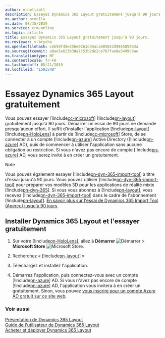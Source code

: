 ```yaml
---
author: ornellaalt
description: Essayez Dynamics 365 Layout gratuitement jusqu'à 90 jours.
ms.author: ornella
ms.date: 05/15/2019
ms.service: crm-online
ms.topic: article
title: Essayez Dynamics 365 Layout gratuitement jusqu'à 90 jours.
ms.reviewer: v-brycho
ms.openlocfilehash: ceb59f45e35be02b1dd4aca405653d946585563a
ms.sourcegitcommit: a9ae3e613938a7c53b2de2ce787fae6a3499c9ae
ms.translationtype: HT
ms.contentlocale: fr-FR
ms.lasthandoff: 05/21/2019
ms.locfileid: "1593548"
---
```

# <a name="try-dynamics-365-layout-for-free"></a>Essayez Dynamics 365 Layout gratuitement


Vous pouvez essayer [!include[cc-microsoft](../includes/cc-microsoft.md)] [!include[pn-layout](../includes/pn-layout.md)] gratuitement jusqu'à 90 jours. Démarrer un essai de 90 jours ne demande presqu'aucun effort. Il suffit d'installer l'application [!include[pn-layout](../includes/pn-layout.md)] [!include[pn-HoloLens](../includes/pn-HoloLens.md)] à partir de [!include[cc-microsoft](../includes/cc-microsoft.md)] Store, de se connecter à un compte [!include[pn-azure](../includes/pn-azure.md)] Active Directory ([!include[pn-azure](../includes/pn-azure.md)] AD), puis de commencer à utiliser l'application sans aucune obligation ou restriction. Si vous n'avez pas encore de compte [!include[pn-azure](../includes/pn-azure.md)] AD, vous serez invité à en créer un gratuitement.

> [!NOTE]
> Vous pouvez également essayer [!include[pn-dyn-365-import-tool](../includes/pn-dyn-365-import-tool.md)] à titre d'essai jusqu'à 90 jours. Vous pouvez utiliser [!include[pn-dyn-365-import-tool](../includes/pn-dyn-365-import-tool.md)] pour préparer vos modèles 3D pour les applications de réalité mixte [!include[pn-dyn-365](../includes/pn-dyn-365.md)]. Si vous vous abonnez à [!include[pn-layout](../includes/pn-layout.md)], vous recevez [!include[pn-dyn-365-import-tool](../includes/pn-dyn-365-import-tool.md)] dans le cadre de l'abonnement [!include[pn-layout](../includes/pn-layout.md)]. [En savoir plus sur l'essai de Dynamics 365 Import Tool (Aperçu) jusqu'à 90 jours](https://docs.microsoft.com/en-us/dynamics365/mixed-reality/import-tool/try-import-tool-free).

## <a name="install-dynamics-365-layout-and-try-it-out-for-free"></a>Installer Dynamics 365 Layout et l'essayer gratuitement


1. Sur votre [!include[pn-HoloLens](../includes/pn-HoloLens.md)], allez à **Démarrer** ![Démarrer](media/d2a2ae5e90bdd0e0642abb5458af1016.png "Démarrer") \> **Microsoft Store** ![Microsoft Store](media/2ac602b5a7855d312f3e7d924732acca.png "Microsoft Store").

2. Recherchez « [!include[pn-layout](../includes/pn-layout.md)] »

3. Téléchargez et installez l'application.

4. Démarrez l'application, puis connectez-vous avec un compte [!include[pn-azure](../includes/pn-azure.md)] AD. Si vous n'avez pas encore de compte [!include[pn-azure](../includes/pn-azure.md)] AD, l'application vous invitera à en créer un gratuitement. Sinon, vous pouvez [vous inscrire pour un compte Azure AD gratuit sur ce site web](https://docs.microsoft.com/en-us/azure/active-directory/fundamentals/active-directory-access-create-new-tenant). 

### <a name="see-also"></a>Voir aussi

[Présentation de Dynamics 365 Layout](index.md)<br>
[Guide de l'utilisateur de Dynamics 365 Layout](user-guide.md)<br>
[Acheter et déployer Dynamics 365 Layout](buy-and-deploy-layout.md)
